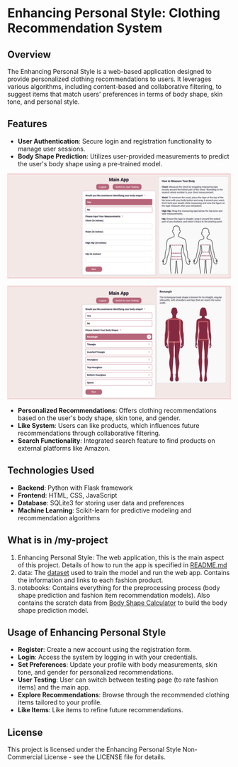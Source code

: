 # Enhancing Personal Style: Clothing Recommendation System

## Overview
The Enhancing Personal Style is a web-based application designed to provide personalized clothing recommendations to users. It leverages various algorithms, including content-based and collaborative filtering, to suggest items that match users' preferences in terms of body shape, skin tone, and personal style.

## Features
- **User Authentication**: Secure login and registration functionality to manage user sessions.
- **Body Shape Prediction**: Utilizes user-provided measurements to predict the user's body shape using a pre-trained model.

![Demo image 1](https://github.com/uynNee/Enhancing-Personal-Style/blob/d60dfde3b427d62ad077252ca8df8f6be8165318/my_project/demo1.png)

![Demo image 2](https://github.com/uynNee/Enhancing-Personal-Style/blob/d60dfde3b427d62ad077252ca8df8f6be8165318/my_project/demo2.png)

- **Personalized Recommendations**: Offers clothing recommendations based on the user's body shape, skin tone, and gender.
- **Like System**: Users can like products, which influences future recommendations through collaborative filtering.
- **Search Functionality**: Integrated search feature to find products on external platforms like Amazon.

## Technologies Used
- **Backend**: Python with Flask framework
- **Frontend**: HTML, CSS, JavaScript
- **Database**: SQLite3 for storing user data and preferences
- **Machine Learning**: Scikit-learn for predictive modeling and recommendation algorithms

## What is in /my-project
1. Enhancing Personal Style: The web application, this is the main aspect of this project. Details of how to run the app is specified in [README.md](https://github.com/uynNee/Enhancing-Personal-Style/blob/main/my_project/Enhancing%20Personal%20Style/README.md)
2. data: The [dataset](https://www.kaggle.com/datasets/paramaggarwal/fashion-product-images-small) used to train the model and run the web app. Contains the information and links to each fashion product.
3. notebooks: Contains everything for the preprocessing process (body shape prediction and fashion item recommendation models). Also contains the scratch data from [Body Shape Calculator](https://calculator-online.net/body-shape-calculator/) to build the body shape prediction model.

## Usage of Enhancing Personal Style
- **Register**: Create a new account using the registration form.
- **Login**: Access the system by logging in with your credentials.
- **Set Preferences**: Update your profile with body measurements, skin tone, and gender for personalized recommendations.
- **User Testing**: User can switch between testing page (to rate fashion items) and the main app.
- **Explore Recommendations**: Browse through the recommended clothing items tailored to your profile.
- **Like Items**: Like items to refine future recommendations.

## License
This project is licensed under the Enhancing Personal Style Non-Commercial License - see the LICENSE file for details.
